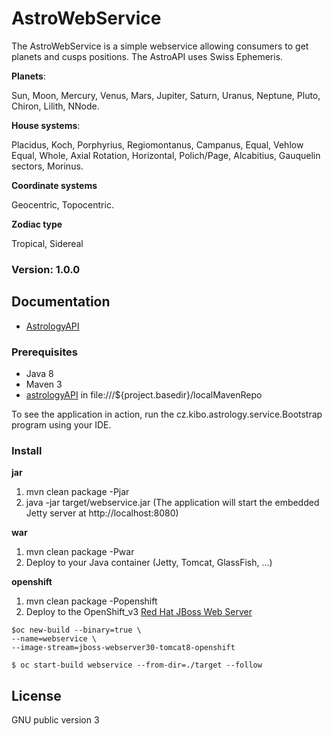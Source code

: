 # AstroWebService
The AstroWebService is a simple webservice allowing consumers to get planets and cusps positions. The AstroAPI uses Swiss Ephemeris.

**Planets**:

Sun, Moon, Mercury, Venus, Mars, Jupiter, Saturn, Uranus, Neptune, Pluto, Chiron, Lilith, NNode.

**House systems**:

Placidus, Koch, Porphyrius, Regiomontanus, Campanus, Equal, Vehlow Equal, Whole, Axial Rotation, Horizontal, Polich/Page, Alcabitius, Gauquelin sectors, Morinus.

**Coordinate systems**

Geocentric, Topocentric.

**Zodiac type**

Tropical, Sidereal

### Version: 1.0.0

## Documentation
- [AstrologyAPI](http://docs.astrologyapi.apiary.io)

### Prerequisites
- Java 8
- Maven 3	
- [astrologyAPI](https://github.com/Kibo/AstroAPI) in file:///${project.basedir}/localMavenRepo

To see the application in action, run the cz.kibo.astrology.service.Bootstrap program using your IDE.

### Install
**jar**
1. mvn clean package -Pjar
2. java -jar target/webservice.jar
(The application will start the embedded Jetty server at http://localhost:8080)

**war**
1. mvn clean package -Pwar
2. Deploy to your Java container (Jetty, Tomcat, GlassFish, ...)

**openshift**
1. mvn clean package -Popenshift
2. Deploy to the OpenShift_v3 [Red Hat JBoss Web Server](https://access.redhat.com/documentation/en-us/red_hat_jboss_middleware_for_openshift/3/html-single/red_hat_jboss_web_server_for_openshift/)

``` 
$oc new-build --binary=true \
--name=webservice \
--image-stream=jboss-webserver30-tomcat8-openshift
```
```
$ oc start-build webservice --from-dir=./target --follow
```


## License
GNU public version 3